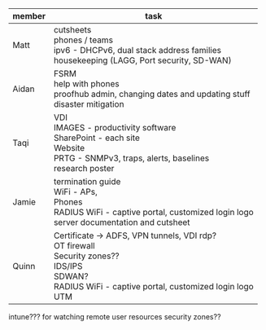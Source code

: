 
| member | task                                                                                                                                                             |
| ------ | ---------------------------------------------------------------------------------------------------------------------------------------------------------------- |
| Matt   | cutsheets<br>phones / teams<br>ipv6 - DHCPv6, dual stack address families<br>housekeeping (LAGG, Port security, SD-WAN)                                          |
| Aidan  | FSRM<br>help with phones<br>proofhub admin, changing dates and updating stuff<br>disaster mitigation                                                             |
| Taqi   | VDI<br>IMAGES - productivity software<br>SharePoint - each site<br>Website<br>PRTG - SNMPv3, traps, alerts, baselines<br>research poster                         |
| Jamie  | termination guide<br>WiFi - APs, <br>Phones<br>RADIUS WiFi - captive portal, customized login logo<br>server documentation and cutsheet                          |
| Quinn  | Certificate -> ADFS, VPN tunnels, VDI rdp?<br>OT firewall<br>Security zones??<br>IDS/IPS<br>SDWAN?<br>RADIUS WiFi - captive portal, customized login logo<br>UTM |


intune??? for watching remote user resources
security zones??